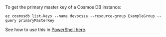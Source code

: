 To get the primary master key of a Cosmos DB instance:

```
az cosmosdb list-keys --name devpcssa --resource-group ExampleGroup --query primaryMasterKey
```

See how to use this in [PowerShell here][azure-example-startadapter].

[azure-example-startadapter]: https://github.com/vitoc/pcs-devops/tree/master/examples/PowerShell/Start-AdapterDev.ps1